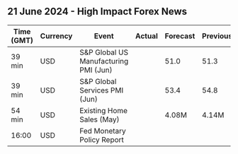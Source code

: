 ## 21 June 2024 - High Impact Forex News

| Time (GMT) | Currency | Event | Actual | Forecast | Previous |
|------|----------|-------|--------|----------|----------|
| 39 min | USD | S&P Global US Manufacturing PMI (Jun) |  | 51.0 | 51.3 |
| 39 min | USD | S&P Global Services PMI (Jun) |  | 53.4 | 54.8 |
| 54 min | USD | Existing Home Sales (May) |  | 4.08M | 4.14M |
| 16:00 | USD | Fed Monetary Policy Report |  |  |  |
